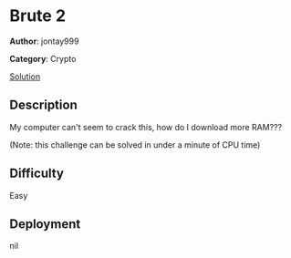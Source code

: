 # Brute 2

**Author**: jontay999

**Category**: Crypto

[Solution](solve/solve.py)

## Description

My computer can't seem to crack this, how do I download more RAM???

(Note: this challenge can be solved in under a minute of CPU time)

## Difficulty

Easy

## Deployment

nil

